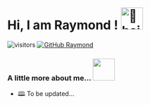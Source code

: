 <h1>  Hi, I am Raymond !  <img src="https://encrypted-tbn0.gstatic.com/images?q=tbn:ANd9GcQ7D9wW-solUATwqtrJRchbfDM_hjNnri-A3Q&usqp=CAU" alt="👋 height="30" width="50"></h1>
 
![visitors](https://badges.pufler.dev/visits/Raymondccy/Raymondccy)
[![GitHub Raymond](https://img.shields.io/github/followers/Raymondccy?label=follow&style=social)](https://github.com/Raymondccy)

### A little more about me... <img src="https://media.tenor.com/2EIm-E0LrQYAAAAC/shiba-inu.gif" height="50" width="50">  
- 🕮 To be updated...
<!-- - 🌐 -->

<!-- 
**Raymondccy/Raymondccy** is a ✨ _special_ ✨ repository because its `README.md` (this file) appears on your GitHub profile.
- 🎓 I’m currently a postgraduate student studying Financial Technology. 
- 🔭 I’m currently working on ...
- 🌱 I’m currently learning ...
- 👯 I’m looking to collaborate on ...
- 🤔 I’m looking for help with ...
- 💬 Ask me about ...
- 📫 How to reach me: ...
- 😄 Pronouns: ...
- ⚡ Fun fact: ...
-->
